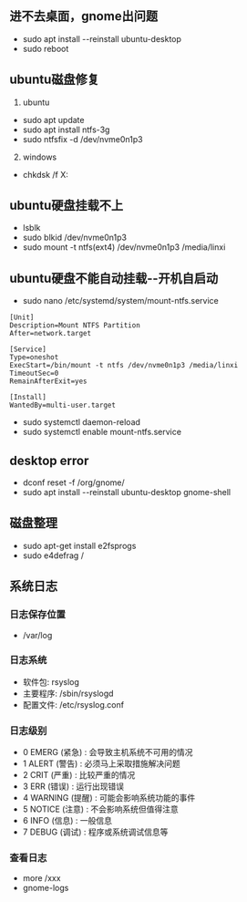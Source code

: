 ## 进不去桌面，gnome出问题
* sudo apt install --reinstall ubuntu-desktop
* sudo reboot
## ubuntu磁盘修复
1. ubuntu
* sudo apt update
* sudo apt install ntfs-3g
* sudo ntfsfix -d /dev/nvme0n1p3
2. windows
* chkdsk /f X:


## ubuntu硬盘挂载不上
* lsblk
* sudo blkid /dev/nvme0n1p3
* sudo mount -t ntfs(ext4) /dev/nvme0n1p3 /media/linxi
## ubuntu硬盘不能自动挂载--开机自启动
* sudo nano /etc/systemd/system/mount-ntfs.service
```
[Unit]
Description=Mount NTFS Partition
After=network.target

[Service]
Type=oneshot
ExecStart=/bin/mount -t ntfs /dev/nvme0n1p3 /media/linxi
TimeoutSec=0
RemainAfterExit=yes

[Install]
WantedBy=multi-user.target
```
* sudo systemctl daemon-reload
* sudo systemctl enable mount-ntfs.service
## desktop error
* dconf reset -f /org/gnome/
* sudo apt install --reinstall ubuntu-desktop gnome-shell

## 磁盘整理
* sudo apt-get install e2fsprogs
* sudo e4defrag /

## 系统日志
### 日志保存位置
* /var/log
### 日志系统
* 软件包: rsyslog
* 主要程序: /sbin/rsyslogd
* 配置文件: /etc/rsyslog.conf
### 日志级别
* 0 EMERG (紧急) : 会导致主机系统不可用的情况
* 1 ALERT (警告) : 必须马上采取措施解决问题
* 2 CRIT (严重) : 比较严重的情况
* 3 ERR (错误) : 运行出现错误
* 4 WARNING (提醒) : 可能会影响系统功能的事件
* 5 NOTICE (注意) : 不会影响系统但值得注意
* 6 INFO (信息) : 一般信息
* 7 DEBUG (调试) : 程序或系统调试信息等
### 查看日志
* more /xxx
* gnome-logs




